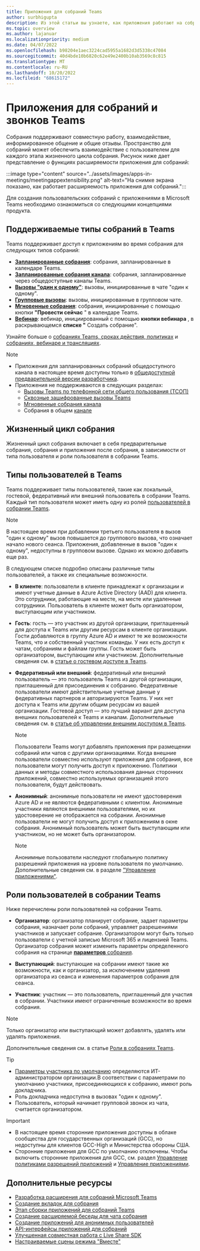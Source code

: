 ```yaml
---
title: Приложения для собраний Teams
author: surbhigupta
description: Из этой статьи вы узнаете, как приложения работают на собраниях Microsoft Teams на основе роли участника и пользователя, а также расширяемости приложений.
ms.topic: overview
ms.author: lajanuar
ms.localizationpriority: medium
ms.date: 04/07/2022
ms.openlocfilehash: b98204e1aec3224cad5955a1682d3d5338c47084
ms.sourcegitcommit: 40d4bde10b6820c62e49e2400b10ab3569c8c815
ms.translationtype: MT
ms.contentlocale: ru-RU
ms.lasthandoff: 10/20/2022
ms.locfileid: "68615172"
---
```

# <a name="apps-for-teams-meetings-and-calls"></a>Приложения для собраний и звонков Teams

Собрания поддерживают совместную работу, взаимодействие, информированное общение и общие отзывы. Пространство для собраний может обеспечить взаимодействие с пользователем для каждого этапа жизненного цикла собрания. Рисунок ниже дает представление о функциях расширяемости приложения для собраний:

:::image type="content" source="../assets/images/apps-in-meetings/meetingappextensibility.png" alt-text="На снимке экрана показано, как работает расширяемость приложения для собраний.":::

Для создания пользовательских собраний с приложениями в Microsoft Teams необходимо ознакомиться со следующими концепциями продукта.

## <a name="supported-meeting-types-in-teams"></a>Поддерживаемые типы собраний в Teams

Teams поддерживает доступ к приложениям во время собрания для следующих типов собраний:

* [**Запланированные собрания**](https://support.microsoft.com/office/schedule-a-meeting-in-teams-943507a9-8583-4c58-b5d2-8ec8265e04e5#ID0EFBD=Desktop): собрания, запланированные в календаре Teams.
* [**Запланированные собрания канала**](https://support.microsoft.com/office/schedule-a-meeting-in-teams-943507a9-8583-4c58-b5d2-8ec8265e04e5#ID0EFBD=Desktop): собрания, запланированные через общедоступные каналы Teams.
* [**Вызовы "один к одному"**](https://support.microsoft.com/office/start-a-call-from-a-chat-in-teams-f5138c9d-df4c-43d8-9cf6-53400c1a7798): вызовы, инициированные в чате "один к одному".
* [**Групповые вызовы**](https://support.microsoft.com/office/start-a-call-from-a-chat-in-teams-f5138c9d-df4c-43d8-9cf6-53400c1a7798): вызовы, инициированные в групповом чате.
* [**Мгновенные собрания**](https://support.microsoft.com/office/start-an-instant-meeting-in-teams-ff95e53f-8231-4739-87fa-00b9723f4ef5): собрания, инициированные с помощью кнопки **"Провести сейчас** " в календаре Teams.
* [**Вебинар**](https://support.microsoft.com/office/get-started-with-teams-webinars-42f3f874-22dc-4289-b53f-bbc1a69013e3): вебинар, инициированный с помощью **кнопки вебинара** , в раскрывающемся **списке "** Создать собрание".

Узнайте больше о [собраниях Teams, сроках действия, политиках](/MicrosoftTeams/meeting-expiration) и [собраниях, вебинаре и трансляциях](/microsoftteams/quick-start-meetings-live-events).
> [!NOTE]
>
> * Приложения для запланированных собраний общедоступного канала в настоящее время доступны только в [общедоступной предварительной версии разработчика](../resources/dev-preview/developer-preview-intro.md).
> * Приложения не поддерживаются в следующих разделах:
>   * [Вызовы Teams по телефонной сети общего пользования (ТСОП)](/microsoftteams/cloud-voice-landing-page#public-switched-telephone-network-connectivity-options)
>   * [Сквозные зашифрованные вызовы Teams](https://support.microsoft.com/office/use-end-to-end-encryption-for-teams-calls-1274b4d2-b5c5-4b24-a376-606fa6728a90)
>   * [Мгновенные собрания канала](https://support.microsoft.com/office/start-an-instant-meeting-in-teams-ff95e53f-8231-4739-87fa-00b9723f4ef5)
>   * Собрания в общем [канале](https://support.microsoft.com/office/what-is-a-shared-channel-in-teams-e70a8c22-fee4-4d6e-986f-9e0781d7d11d)

## <a name="meeting-lifecycle"></a>Жизненный цикл собрания

Жизненный цикл собрания включает в себя предварительные собрания, собрания и приложения после собрания, в зависимости от типа пользователя и роли пользователя в собрании Teams.

## <a name="user-types-in-teams"></a>Типы пользователей в Teams

Teams поддерживает типы пользователей, такие как локальный, гостевой, федеративный или внешний пользователь в собрании Teams. Каждый тип пользователя может иметь одну из ролей [пользователей в собрании Teams](#user-roles-in-teams-meeting).

> [!NOTE]
>
> В настоящее время при добавлении третьего пользователя в вызов "один к одному" вызов повышается до группового вызова, что означает начало нового сеанса. Приложения, добавленные в вызов "один к одному", недоступны в групповом вызове. Однако их можно добавить еще раз.

В следующем списке подробно описаны различные типы пользователей, а также их специальные возможности.

* **В клиенте**: пользователи в клиенте принадлежат к организации и имеют учетные данные в Azure Active Directory (AAD) для клиента. Это сотрудники, работающие на месте, на месте или удаленные сотрудники. Пользователь в клиенте может быть организатором, выступающим или участником.
* **Гость**: гость — это участник из другой организации, приглашенный для доступа к Teams или другим ресурсам в клиенте организации. Гости добавляются в группу Azure AD и имеют те же возможности Teams, что и собственный участник команды. У них есть доступ к чатам, собраниям и файлам группы. Гость может быть организатором, выступающим или участником. Дополнительные сведения см. в [статье о гостевом доступе в Teams](/microsoftteams/guest-access).
* **Федеративный или внешний**: федеративный или внешний пользователь — это пользователь Teams из другой организации, приглашенный для присоединения к собранию. Федеративные пользователи имеют действительные учетные данные у федеративных партнеров и авторизируются Teams. У них нет доступа к Teams или другим общим ресурсам из вашей организации. Гостевой доступ — это лучший вариант для доступа внешних пользователей к Teams и каналам. Дополнительные сведения см. в [статье об управлении внешним доступом в Teams](/microsoftteams/manage-external-access).

    > [!NOTE]
    > Пользователи Teams могут добавлять приложения при размещении собраний или чатов с другими организациями. Когда внешние пользователи совместно используют приложения для собрания, все пользователи могут получить доступ к приложению. Политики данных и методы совместного использования данных сторонних приложений, совместно используемых организацией этого пользователя, будут действовать.

* **Анонимный**: анонимные пользователи не имеют удостоверения Azure AD и не являются федеративными с клиентом. Анонимные участники являются внешними пользователями, но их удостоверение не отображается на собрании. Анонимные пользователи не могут получить доступ к приложениям в окне собрания. Анонимный пользователь может быть выступающим или участником, но не может быть организатором.

    > [!NOTE]
    > Анонимные пользователи наследуют глобальную политику разрешений приложения на уровне пользователя по умолчанию. Дополнительные сведения см. в разделе ["Управление приложениями"](/microsoftteams/non-standard-users#anonymous-user-in-meetings-access).

## <a name="user-roles-in-teams-meeting"></a>Роли пользователей в собрании Teams

Ниже перечислены роли пользователей на собрании Teams.

* **Организатор**: организатор планирует собрание, задает параметры собрания, назначает роли собраний, управляет разрешениями участников и запускает собрание. Организатором могут быть только пользователи с учетной записью Microsoft 365 и лицензией Teams. Организатор собрания может изменить параметры определенного собрания на странице [**параметров** собрания](https://support.microsoft.com/en-us/office/change-participant-settings-for-a-teams-meeting-53261366-dbd5-45f9-aae9-a70e6354f88e).

* **Выступающий**: выступающие на собрании имеют такие же возможности, как и организатор, за исключением удаления организатора из сеанса и изменения параметров собрания для сеанса.

* **Участник**: участник — это пользователь, приглашенный для участия в собрании. Участники имеют ограниченные возможности во время собрания.

> [!NOTE]
> Только организатор или выступающий может добавлять, удалять или удалять приложения.

Дополнительные сведения см. в статье [Роли в собраниях Teams](https://support.microsoft.com/office/roles-in-a-teams-meeting-c16fa7d0-1666-4dde-8686-0a0bfe16e019).

> [!TIP]
>
> * [Параметры участника по умолчанию](/microsoftteams/meeting-policies-participants-and-guests) определяются ИТ-администратором организации.В соответствии с параметрами по умолчанию участники, присоединяющихся к собранию, имеют роль докладчика.
> * Роль докладчика недоступна в вызовах "один к одному".
> * Пользователь, который начинает групповой звонок из чата, считается организатором.

> [!IMPORTANT]
>
> * В настоящее время сторонние приложения доступны в облаке сообщества для государственных организаций (GCC), но недоступны для клиентов GCC-High и Министерства обороны США.
> * Сторонние приложения для GCC по умолчанию отключены. Чтобы включить сторонние приложения для GCC, см. раздел [Управление политиками разрешений приложений](/microsoftteams/teams-app-permission-policies) и [Управление приложениями](/microsoftteams/manage-apps).

## <a name="see-also"></a>Дополнительные ресурсы

* [Разработка расширения для собраний Microsoft Teams](~/apps-in-teams-meetings/design/designing-apps-in-meetings.md)
* [Создание вкладок для собрания](~/apps-in-teams-meetings/build-tabs-for-meeting.md)
* [Этап сборки приложений для собраний Teams](build-apps-for-teams-meeting-stage.md)
* [Создание расширяемой беседы для чата собрания](build-extensible-conversation-for-meeting-chat.md)
* [Создание приложений для анонимных пользователей](build-apps-for-anonymous-user.md)
* [API-интерфейсы приложений для собраний](meeting-apps-apis.md)
* [Улучшенная совместная работа с Live Share SDK](teams-live-share-overview.md)
* [Настраиваемые сцены режима "Вместе"](~/apps-in-teams-meetings/teams-together-mode.md)
